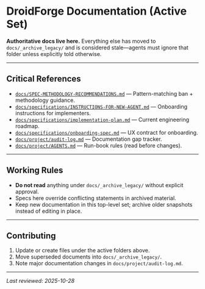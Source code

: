 # DroidForge Documentation (Active Set)

**Authoritative docs live here.** Everything else has moved to `docs/_archive_legacy/` and is considered stale—agents must ignore that folder unless explicitly told otherwise.

---

## Critical References
- [`docs/SPEC-METHODOLOGY-RECOMMENDATIONS.md`](SPEC-METHODOLOGY-RECOMMENDATIONS.md) — Pattern-matching ban + methodology guidance.
- [`docs/specifications/INSTRUCTIONS-FOR-NEW-AGENT.md`](specifications/INSTRUCTIONS-FOR-NEW-AGENT.md) — Onboarding instructions for implementers.
- [`docs/specifications/implementation-plan.md`](specifications/implementation-plan.md) — Current engineering roadmap.
- [`docs/specifications/onboarding-spec.md`](specifications/onboarding-spec.md) — UX contract for onboarding.
- [`docs/project/audit-log.md`](project/audit-log.md) — Documentation gap tracker.
- [`docs/project/AGENTS.md`](project/AGENTS.md) — Run-book rules (read before changes).

---

## Working Rules
- **Do not read** anything under `docs/_archive_legacy/` without explicit approval.
- Specs here override conflicting statements in archived material.
- Keep new documentation in this top-level set; archive older snapshots instead of editing in place.

---

## Contributing
1. Update or create files under the active folders above.
2. Move superseded documents into `docs/_archive_legacy/`.
3. Note major documentation changes in `docs/project/audit-log.md`.

---

*Last reviewed: 2025-10-28*
